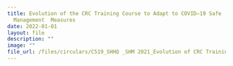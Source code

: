 ```yaml
---
title: Evolution of the CRC Training Course to Adapt to COVID–19 Safe
  Management  Measures
date: 2022-01-01
layout: file
description: ""
image: ""
file_url: /files/circulars/C519_SHHQ _SHM 2021_Evolution of CRC Training course.pdf
---
```

